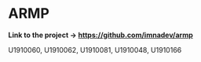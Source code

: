# ARMP

<b>Link to the project -> https://github.com/imnadev/armp </b>


U1910060, U1910062, U1910081, U1910048, U1910166

